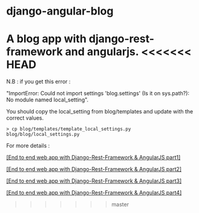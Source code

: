 django-angular-blog
===================

A blog app with django-rest-framework and angularjs.
<<<<<<< HEAD
=======


N.B : if you get this error :

"ImportError: Could not import settings 'blog.settings' (Is it on sys.path?): No module named local_setting".

You should copy the local_setting from blog/templates and update with the correct values.

`> cp blog/templates/template_local_settings.py blog/blog/local_settings.py`

For more details : 

[[End to end web app with Django-Rest-Framework & AngularJS part1]](http://blog.mourafiq.com/post/55034504632/end-to-end-web-app-with-django-rest-framework)

[[End to end web app with Django-Rest-Framework & AngularJS part2]](http://blog.mourafiq.com/post/55099429431/end-to-end-web-app-with-django-rest-framework)

[[End to end web app with Django-Rest-Framework & AngularJS part3]](http://blog.mourafiq.com/post/58725341511/end-to-end-web-app-with-django-rest-framework)

[[End to end web app with Django-Rest-Framework & AngularJS part4]](http://blog.mourafiq.com/post/58726121556/end-to-end-web-app-with-django-rest-framework)
>>>>>>> master

